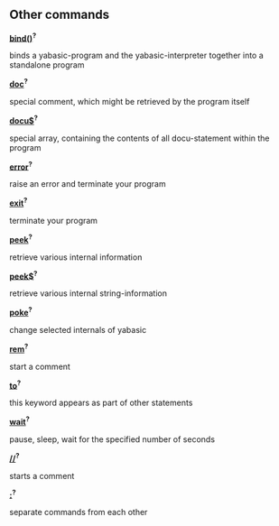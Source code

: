 ## Other commands

[**bind()**]()<sup>**?**</sup>

binds a yabasic-program and the yabasic-interpreter together into a standalone program

[**doc**]()<sup>**?**</sup>

special comment, which might be retrieved by the program itself

[**docu$**]()<sup>**?**</sup>

special array, containing the contents of all docu-statement within the program

[**error**]()<sup>**?**</sup>

raise an error and terminate your program

[**exit**]()<sup>**?**</sup>

terminate your program

[**peek**]()<sup>**?**</sup>

retrieve various internal information

[**peek$**]()<sup>**?**</sup>

retrieve various internal string-information

[**poke**]()<sup>**?**</sup>

change selected internals of yabasic

[**rem**]()<sup>**?**</sup>

start a comment

[**to**]()<sup>**?**</sup>

this keyword appears as part of other statements

[**wait**]()<sup>**?**</sup>

pause, sleep, wait for the specified number of seconds

[**//**]()<sup>**?**</sup>

starts a comment

[**\:**]()<sup>**?**</sup>

separate commands from each other

